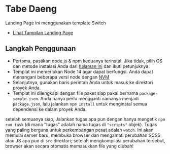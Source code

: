 # Tabe Daeng

Landing Page ini menggunakan template Switch

* [Lihat Tampilan Landing Page](https://tabedaeng.github.io/)

## Langkah Penggunaan
* Pertama, pastikan node.js & npm keduanya terinstal. Jika tidak, pilih OS dan metode instalasi Anda dari [halaman ini](https://nodejs.org/en/download/package-manager/) dan ikuti petunjuknya.
* Templat ini memerlukan Node 14 agar dapat berfungsi. Anda dapat menangani beberapa versi node dengan [NVM](https://github.com/nvm-sh/nvm) 
* Selanjutnya, gunakan baris perintah Anda untuk masuk ke direktori proyek Anda.
* Templat ini dilengkapi dengan file paket siap pakai bernama `package-sample.json`. Anda hanya perlu mengganti namanya menjadi `package.json`, lalu jalankan `npm install` untuk menginstal semua dependensi ke dalam proyek Anda.

setelah semuanya siap, Jalankan tugas apa pun dengan hanya mengetik `npm run task` (di mana "tugas" adalah nama tugas di `"scripts"` objek). Tugas yang paling berguna untuk perkembangan pesat adalah `watch`. Ini akan memulai server baru, membuka browser dan mengamati perubahan SCSS atau JS apa pun di `src` direktori; setelah mengkompilasi perubahan tersebut, browser akan secara otomatis memasukkan file yang diubah!
